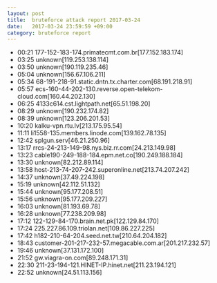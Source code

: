 ```yaml
---
layout: post
title:  bruteforce attack report 2017-03-24
date:   2017-03-24 23:59:59 +09:00
category: bruteforce report
---
```


* 00:21 177-152-183-174.primatecmt.com.br[177.152.183.174]
* 03:25 unknown[119.253.138.114]
* 03:50 unknown[190.119.235.46]
* 05:04 unknown[156.67.106.211]
* 05:34 68-191-218-91.static.dntn.tx.charter.com[68.191.218.91]
* 05:57 ecs-160-44-202-130.reverse.open-telekom-cloud.com[160.44.202.130]
* 06:25 4133c614.cst.lightpath.net[65.51.198.20]
* 08:29 unknown[190.232.174.82]
* 08:39 unknown[123.206.201.53]
* 10:20 kalku-vpn.rtu.lv[213.175.95.54]
* 11:11 li1558-135.members.linode.com[139.162.78.135]
* 12:42 splgun.serv[46.21.250.96]
* 13:17 rrcs-24-213-149-98.nys.biz.rr.com[24.213.149.98]
* 13:23 cable190-249-188-184.epm.net.co[190.249.188.184]
* 13:30 unknown[82.212.89.114]
* 13:58 host-213-74-207-242.superonline.net[213.74.207.242]
* 14:37 unknown[37.49.224.198]
* 15:19 unknown[42.112.51.132]
* 15:44 unknown[95.177.208.51]
* 15:56 unknown[95.177.209.227]
* 16:03 unknown[81.193.69.78]
* 16:28 unknown[77.238.209.98]
* 17:12 122-129-84-170.brain.net.pk[122.129.84.170]
* 17:24 225.227.86.109.triolan.net[109.86.227.225]
* 17:42 h182-210-64-204.seed.net.tw[210.64.204.182]
* 18:43 customer-201-217-232-57.megacable.com.ar[201.217.232.57]
* 19:46 unknown[37.131.172.100]
* 21:52 gw.viagra-on.com[89.248.171.31]
* 22:30 211-23-194-121.HINET-IP.hinet.net[211.23.194.121]
* 22:52 unknown[24.51.113.156]
